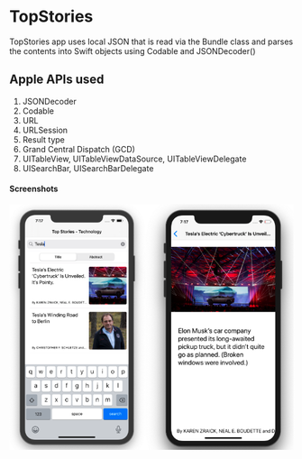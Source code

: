 # TopStories

TopStories app uses local JSON that is read via the Bundle class and parses the contents into Swift objects using Codable and JSONDecoder()

## Apple APIs used

1. JSONDecoder
1. Codable
1. URL
1. URLSession
1. Result type 
1. Grand Central Dispatch (GCD) 
1. UITableView, UITableViewDataSource, UITableViewDelegate 
1. UISearchBar, UISearchBarDelegate


#### Screenshots
![top stories app](Assets/top-stories-app.png)
